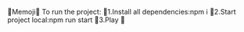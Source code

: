 🦄Memoji🦄
To run the project:
🔮1.Install all dependencies:npm i
🔮2.Start project local:npm run start
🔮3.Play 👾
